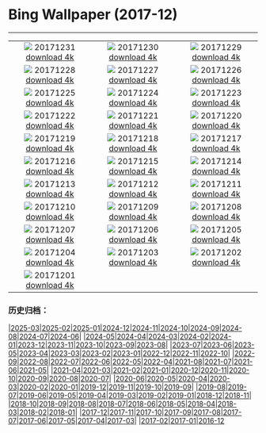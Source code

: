 # Bing Wallpaper (2017-12)
**************
| | | |
| :----: | :----: | :----: |
| ![](https://www.bing.com/az/hprichbg/rb/NordketteNYE_EN-US12870487032_1920x1080.jpg) 20171231 [download 4k](https://www.bing.com/az/hprichbg/rb/NordketteNYE_EN-US12870487032_UHD.jpg) | ![](https://www.bing.com/az/hprichbg/rb/UKThamesBarrier_EN-US8901255344_1920x1080.jpg) 20171230 [download 4k](https://www.bing.com/az/hprichbg/rb/UKThamesBarrier_EN-US8901255344_UHD.jpg) | ![](https://www.bing.com/az/hprichbg/rb/PineZion_EN-US12909890750_1920x1080.jpg) 20171229 [download 4k](https://www.bing.com/az/hprichbg/rb/PineZion_EN-US12909890750_UHD.jpg) |
| ![](https://www.bing.com/az/hprichbg/rb/HawaiiGST_EN-US13793614204_1920x1080.jpg) 20171228 [download 4k](https://www.bing.com/az/hprichbg/rb/HawaiiGST_EN-US13793614204_UHD.jpg) | ![](https://www.bing.com/az/hprichbg/rb/CPNYSnow_EN-US14243356452_1920x1080.jpg) 20171227 [download 4k](https://www.bing.com/az/hprichbg/rb/CPNYSnow_EN-US14243356452_UHD.jpg) | ![](https://www.bing.com/az/hprichbg/rb/GlisGlis_EN-US11460364843_1920x1080.jpg) 20171226 [download 4k](https://www.bing.com/az/hprichbg/rb/GlisGlis_EN-US11460364843_UHD.jpg) |
| ![](https://www.bing.com/az/hprichbg/rb/LaplandAurora_EN-US12070884927_1920x1080.jpg) 20171225 [download 4k](https://www.bing.com/az/hprichbg/rb/LaplandAurora_EN-US12070884927_UHD.jpg) | ![](https://www.bing.com/az/hprichbg/rb/NorthPole_EN-US14115177583_1920x1080.jpg) 20171224 [download 4k](https://www.bing.com/az/hprichbg/rb/NorthPole_EN-US14115177583_UHD.jpg) | ![](https://www.bing.com/az/hprichbg/rb/SFSantaCon_EN-US11072721713_1920x1080.jpg) 20171223 [download 4k](https://www.bing.com/az/hprichbg/rb/SFSantaCon_EN-US11072721713_UHD.jpg) |
| ![](https://www.bing.com/az/hprichbg/rb/RosehipRobin_EN-US10765383343_1920x1080.jpg) 20171222 [download 4k](https://www.bing.com/az/hprichbg/rb/RosehipRobin_EN-US10765383343_UHD.jpg) | ![](https://www.bing.com/az/hprichbg/rb/SolsticeSquirrel_EN-US6551849968_1920x1080.jpg) 20171221 [download 4k](https://www.bing.com/az/hprichbg/rb/SolsticeSquirrel_EN-US6551849968_UHD.jpg) | ![](https://www.bing.com/az/hprichbg/rb/BarHarborCave_EN-US8598700153_1920x1080.jpg) 20171220 [download 4k](https://www.bing.com/az/hprichbg/rb/BarHarborCave_EN-US8598700153_UHD.jpg) |
| ![](https://www.bing.com/az/hprichbg/rb/ReindeerLichen_EN-US9289253828_1920x1080.jpg) 20171219 [download 4k](https://www.bing.com/az/hprichbg/rb/ReindeerLichen_EN-US9289253828_UHD.jpg) | ![](https://www.bing.com/az/hprichbg/rb/Snowflake_EN-US8186875426_1920x1080.jpg) 20171218 [download 4k](https://www.bing.com/az/hprichbg/rb/Snowflake_EN-US8186875426_UHD.jpg) | ![](https://www.bing.com/az/hprichbg/rb/MGRBerlin_EN-US6734108494_1920x1080.jpg) 20171217 [download 4k](https://www.bing.com/az/hprichbg/rb/MGRBerlin_EN-US6734108494_UHD.jpg) |
| ![](https://www.bing.com/az/hprichbg/rb/TamarackCones_EN-US12178466392_1920x1080.jpg) 20171216 [download 4k](https://www.bing.com/az/hprichbg/rb/TamarackCones_EN-US12178466392_UHD.jpg) | ![](https://www.bing.com/az/hprichbg/rb/SeychellesCCSS_EN-US10430664838_1920x1080.jpg) 20171215 [download 4k](https://www.bing.com/az/hprichbg/rb/SeychellesCCSS_EN-US10430664838_UHD.jpg) | ![](https://www.bing.com/az/hprichbg/rb/MonkeySoak_EN-US9655680148_1920x1080.jpg) 20171214 [download 4k](https://www.bing.com/az/hprichbg/rb/MonkeySoak_EN-US9655680148_UHD.jpg) |
| ![](https://www.bing.com/az/hprichbg/rb/Freudenberg_EN-US11714819408_1920x1080.jpg) 20171213 [download 4k](https://www.bing.com/az/hprichbg/rb/Freudenberg_EN-US11714819408_UHD.jpg) | ![](https://www.bing.com/az/hprichbg/rb/Gnomes_EN-US13899110865_1920x1080.jpg) 20171212 [download 4k](https://www.bing.com/az/hprichbg/rb/Gnomes_EN-US13899110865_UHD.jpg) | ![](https://www.bing.com/az/hprichbg/rb/Jangothang_EN-US12673032792_1920x1080.jpg) 20171211 [download 4k](https://www.bing.com/az/hprichbg/rb/Jangothang_EN-US12673032792_UHD.jpg) |
| ![](https://www.bing.com/az/hprichbg/rb/SiberianJay_EN-US7327037586_1920x1080.jpg) 20171210 [download 4k](https://www.bing.com/az/hprichbg/rb/SiberianJay_EN-US7327037586_UHD.jpg) | ![](https://www.bing.com/az/hprichbg/rb/FlightFest_EN-US9045713592_1920x1080.jpg) 20171209 [download 4k](https://www.bing.com/az/hprichbg/rb/FlightFest_EN-US9045713592_UHD.jpg) | ![](https://www.bing.com/az/hprichbg/rb/SibeliusMonument_EN-US8903164725_1920x1080.jpg) 20171208 [download 4k](https://www.bing.com/az/hprichbg/rb/SibeliusMonument_EN-US8903164725_UHD.jpg) |
| ![](https://www.bing.com/az/hprichbg/rb/USSHalsey_EN-US8094323962_1920x1080.jpg) 20171207 [download 4k](https://www.bing.com/az/hprichbg/rb/USSHalsey_EN-US8094323962_UHD.jpg) | ![](https://www.bing.com/az/hprichbg/rb/MatusevichGlacier_EN-US13620113504_1920x1080.jpg) 20171206 [download 4k](https://www.bing.com/az/hprichbg/rb/MatusevichGlacier_EN-US13620113504_UHD.jpg) | ![](https://www.bing.com/az/hprichbg/rb/HuangshanClouds_EN-US9460330019_1920x1080.jpg) 20171205 [download 4k](https://www.bing.com/az/hprichbg/rb/HuangshanClouds_EN-US9460330019_UHD.jpg) |
| ![](https://www.bing.com/az/hprichbg/rb/Motherboard_EN-US12641512843_1920x1080.jpg) 20171204 [download 4k](https://www.bing.com/az/hprichbg/rb/Motherboard_EN-US12641512843_UHD.jpg) | ![](https://www.bing.com/az/hprichbg/rb/PrudhoeOx_EN-US8573296927_1920x1080.jpg) 20171203 [download 4k](https://www.bing.com/az/hprichbg/rb/PrudhoeOx_EN-US8573296927_UHD.jpg) | ![](https://www.bing.com/az/hprichbg/rb/PotashPonds_EN-US13213047688_1920x1080.jpg) 20171202 [download 4k](https://www.bing.com/az/hprichbg/rb/PotashPonds_EN-US13213047688_UHD.jpg) |
| ![](https://www.bing.com/az/hprichbg/rb/SpiralSpain_EN-US12059815472_1920x1080.jpg) 20171201 [download 4k](https://www.bing.com/az/hprichbg/rb/SpiralSpain_EN-US12059815472_UHD.jpg) |  |  |

### 历史归档：

|[2025-03](/2025-03/2025-03.md)|[2025-02](/2025-02/2025-02.md)|[2025-01](/2025-01/2025-01.md)|[2024-12](/2024-12/2024-12.md)|[2024-11](/2024-11/2024-11.md)|[2024-10](/2024-10/2024-10.md)|[2024-09](/2024-09/2024-09.md)|[2024-08](/2024-08/2024-08.md)|[2024-07](/2024-07/2024-07.md)|[2024-06](/2024-06/2024-06.md)|
|[2024-05](/2024-05/2024-05.md)|[2024-04](/2024-04/2024-04.md)|[2024-03](/2024-03/2024-03.md)|[2024-02](/2024-02/2024-02.md)|[2024-01](/2024-01/2024-01.md)|[2023-12](/2023-12/2023-12.md)|[2023-11](/2023-11/2023-11.md)|[2023-10](/2023-10/2023-10.md)|[2023-09](/2023-09/2023-09.md)|[2023-08](/2023-08/2023-08.md)|
|[2023-07](/2023-07/2023-07.md)|[2023-06](/2023-06/2023-06.md)|[2023-05](/2023-05/2023-05.md)|[2023-04](/2023-04/2023-04.md)|[2023-03](/2023-03/2023-03.md)|[2023-02](/2023-02/2023-02.md)|[2023-01](/2023-01/2023-01.md)|[2022-12](/2022-12/2022-12.md)|[2022-11](/2022-11/2022-11.md)|[2022-10](/2022-10/2022-10.md)|
|[2022-09](/2022-09/2022-09.md)|[2022-08](/2022-08/2022-08.md)|[2022-07](/2022-07/2022-07.md)|[2022-06](/2022-06/2022-06.md)|[2022-05](/2022-05/2022-05.md)|[2022-04](/2022-04/2022-04.md)|[2021-08](/2021-08/2021-08.md)|[2021-07](/2021-07/2021-07.md)|[2021-06](/2021-06/2021-06.md)|[2021-05](/2021-05/2021-05.md)|
|[2021-04](/2021-04/2021-04.md)|[2021-03](/2021-03/2021-03.md)|[2021-02](/2021-02/2021-02.md)|[2021-01](/2021-01/2021-01.md)|[2020-12](/2020-12/2020-12.md)|[2020-11](/2020-11/2020-11.md)|[2020-10](/2020-10/2020-10.md)|[2020-09](/2020-09/2020-09.md)|[2020-08](/2020-08/2020-08.md)|[2020-07](/2020-07/2020-07.md)|
|[2020-06](/2020-06/2020-06.md)|[2020-05](/2020-05/2020-05.md)|[2020-04](/2020-04/2020-04.md)|[2020-03](/2020-03/2020-03.md)|[2020-02](/2020-02/2020-02.md)|[2020-01](/2020-01/2020-01.md)|[2019-12](/2019-12/2019-12.md)|[2019-11](/2019-11/2019-11.md)|[2019-10](/2019-10/2019-10.md)|[2019-09](/2019-09/2019-09.md)|
|[2019-08](/2019-08/2019-08.md)|[2019-07](/2019-07/2019-07.md)|[2019-06](/2019-06/2019-06.md)|[2019-05](/2019-05/2019-05.md)|[2019-04](/2019-04/2019-04.md)|[2019-03](/2019-03/2019-03.md)|[2019-02](/2019-02/2019-02.md)|[2019-01](/2019-01/2019-01.md)|[2018-12](/2018-12/2018-12.md)|[2018-11](/2018-11/2018-11.md)|
|[2018-10](/2018-10/2018-10.md)|[2018-09](/2018-09/2018-09.md)|[2018-08](/2018-08/2018-08.md)|[2018-07](/2018-07/2018-07.md)|[2018-06](/2018-06/2018-06.md)|[2018-05](/2018-05/2018-05.md)|[2018-04](/2018-04/2018-04.md)|[2018-03](/2018-03/2018-03.md)|[2018-02](/2018-02/2018-02.md)|[2018-01](/2018-01/2018-01.md)|
|[2017-12](/2017-12/2017-12.md)|[2017-11](/2017-11/2017-11.md)|[2017-10](/2017-10/2017-10.md)|[2017-09](/2017-09/2017-09.md)|[2017-08](/2017-08/2017-08.md)|[2017-07](/2017-07/2017-07.md)|[2017-06](/2017-06/2017-06.md)|[2017-05](/2017-05/2017-05.md)|[2017-04](/2017-04/2017-04.md)|[2017-03](/2017-03/2017-03.md)|
|[2017-02](/2017-02/2017-02.md)|[2017-01](/2017-01/2017-01.md)|[2016-12](/2016-12/2016-12.md)
